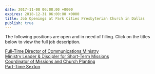 ```yaml
---
date: 2017-11-08 06:00:00 +0000
expires: 2018-12-31 06:00:00 +0000
title: Job Openings at Park Cities Presbyterian Church in Dallas
publish: true
---
```

The following positions are open and in need of filling. Click on the titles below to view the full job description.

[Full-Time Director of Communications Ministry](https://jobsatpcpc.org/job-description/201/ "Director of Communications Ministry - Job Opening at PCPC - Dallas")  
[Ministry Leader & Discipler for Short-Term Missions](https://jobsatpcpc.org/job-description/133/)  
[Coordinator of Missions and Church Planting](https://jobsatpcpc.org/job-description/106/)  
[Part-Time Sexton](https://jobsatpcpc.org/job-description/205/)